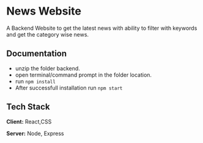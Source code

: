 
# News Website

A Backend Website to get the latest news with ability to filter with keywords and get the category wise news.

## Documentation

- unzip the folder backend.
- open terminal/command prompt in the folder location.
- run `npm install`
- After successfull installation run `npm start`

## Tech Stack

**Client:** React,CSS

**Server:** Node, Express

